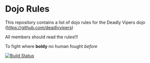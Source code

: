 Dojo Rules
==========

This repository contains a list of dojo rules for the Deadly Vipers dojo (https://github.com/deadlyvipers)

All members should read the rules!!!

To fight where **boldy** no human fought *before*

[![Build Status](https://secure.travis-ci.org/rails/arel.svg?branch=master)](http://travis-ci.org/rails/arel)
